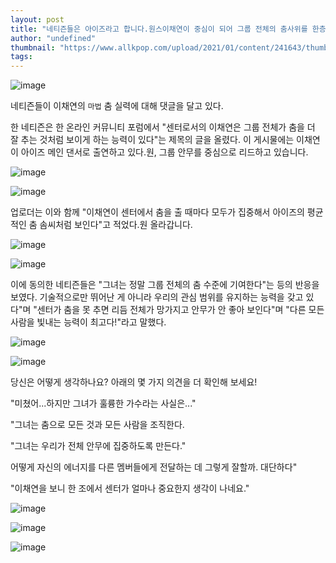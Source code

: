 ```yaml
---
layout: post
title: "네티즌들은 아이즈라고 합니다.원스이채연이 중심이 되어 그룹 전체의 춤사위를 한층 더 돋보이게 한다."
author: "undefined"
thumbnail: "https://www.allkpop.com/upload/2021/01/content/241643/thumb/1611524626-lcy.jpg"
tags: 
---
```



![image](https://www.allkpop.com/upload/2021/01/content/241643/1611524626-lcy.jpg)

네티즌들이 이채연의 `마법` 춤 실력에 대해 댓글을 달고 있다.

한 네티즌은 한 온라인 커뮤니티 포럼에서 "센터로서의 이채연은 그룹 전체가 춤을 더 잘 추는 것처럼 보이게 하는 능력이 있다"는 제목의 글을 올렸다. 이 게시물에는 이채연이 아이즈 메인 댄서로 출연하고 있다.원, 그룹 안무를 중심으로 리드하고 있습니다.

![image](https://www.allkpop.com/upload/2021/01/content/241633/1611523981-shoddylividheterodontosaurus-size-restricted.gif)

![image](https://www.allkpop.com/upload/2021/01/content/241633/1611524012-advancedsleepyhousefly-size-restricted.gif)

업로더는 이와 함께 "이채연이 센터에서 춤을 출 때마다 모두가 집중해서 아이즈의 평균적인 춤 솜씨처럼 보인다"고 적었다.원 올라갑니다.

![image](https://www.allkpop.com/upload/2021/01/content/241634/1611524042-unkemptpastellcont-size-restricted.gif)

![image](https://www.allkpop.com/upload/2021/01/content/241635/1611524102-scratchyenchantedeasternnewt-size-restricted.gif)

이에 동의한 네티즌들은 "그녀는 정말 그룹 전체의 춤 수준에 기여한다"는 등의 반응을 보였다. 기술적으로만 뛰어난 게 아니라 우리의 관심 범위를 유지하는 능력을 갖고 있다"며 "센터가 춤을 못 추면 리듬 전체가 망가지고 안무가 안 좋아 보인다"며 "다른 모든 사람을 빛내는 능력이 최고다!"라고 말했다.

![image](https://www.allkpop.com/upload/2021/01/content/241635/1611524137-waterysnoopygoldenmantledgroundsquirrel-size-restricted.gif)

![image](https://www.allkpop.com/upload/2021/01/content/241636/1611524175-severecornyindianelephant-size-restricted.gif)

당신은 어떻게 생각하나요? 아래의 몇 가지 의견을 더 확인해 보세요!

"미쳤어...하지만 그녀가 훌륭한 가수라는 사실은..."

"그녀는 춤으로 모든 것과 모든 사람을 조직한다.

"그녀는 우리가 전체 안무에 집중하도록 만든다."

어떻게 자신의 에너지를 다른 멤버들에게 전달하는 데 그렇게 잘할까. 대단하다"

"이채연을 보니 한 조에서 센터가 얼마나 중요한지 생각이 나네요."

![image](https://www.allkpop.com/upload/2021/01/content/241636/1611524206-desertedvibrantfennecfox-size-restricted.gif)

![image](https://www.allkpop.com/upload/2021/01/content/241640/1611524457-immaculateagitatedclingfish-size-restricted.gif)

![image](https://www.allkpop.com/upload/2021/01/content/241641/1611524480-indelibleclevercockatiel-size-restricted.gif)